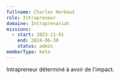 ```yaml
---
fullname: Charles Herbaut
role: Intrapreneur
domaine: Intraprenariat
missions:
  - start: 2023-11-01
    end: 2024-06-30
    status: admin
memberType: beta
---
```


Intrapreneur déterminé à avoir de l'impact.
